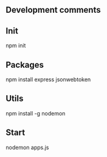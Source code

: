 ## Development comments
## Init
npm init

## Packages
npm install express jsonwebtoken

## Utils
npm install -g nodemon

## Start
nodemon apps.js
